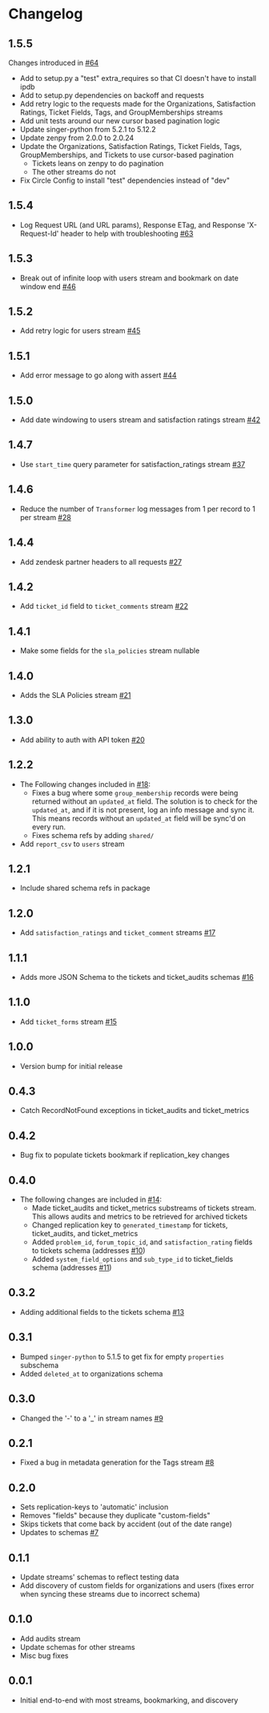 # Changelog

## 1.5.5
  Changes introduced in [#64](https://github.com/singer-io/tap-zendesk/pull/64)
  * Add to setup.py a "test" extra_requires so that CI doesn't have to install ipdb
  * Add to setup.py dependencies on backoff and requests
  * Add retry logic to the requests made for the Organizations, Satisfaction Ratings, Ticket Fields, Tags, and GroupMemberships streams
  * Add unit tests around our new cursor based pagination logic
  * Update singer-python from 5.2.1 to 5.12.2
  * Update zenpy from 2.0.0 to 2.0.24
  * Update the Organizations, Satisfaction Ratings, Ticket Fields, Tags, GroupMemberships, and Tickets to use cursor-based pagination
    * Tickets leans on zenpy to do pagination
    * The other streams do not
  * Fix Circle Config to install "test" dependencies instead of "dev"

## 1.5.4
  * Log Request URL (and URL params), Response ETag, and Response 'X-Request-Id' header to help with troubleshooting [#63](https://github.com/singer-io/tap-zendesk/pull/63)

## 1.5.3
  * Break out of infinite loop with users stream and bookmark on date window end [#46](https://github.com/singer-io/tap-zendesk/pull/46)

## 1.5.2
  * Add retry logic for users stream [#45](https://github.com/singer-io/tap-zendesk/pull/45)

## 1.5.1
  * Add error message to go along with assert [#44](https://github.com/singer-io/tap-zendesk/pull/44)

## 1.5.0
  * Add date windowing to users stream and satisfaction ratings stream [#42](https://github.com/singer-io/tap-zendesk/pull/42)

## 1.4.7
  * Use `start_time` query parameter for satisfaction_ratings stream [#37](https://github.com/singer-io/tap-zendesk/pull/37)

## 1.4.6
  * Reduce the number of `Transformer` log messages from 1 per record to 1
    per stream [#28](https://github.com/singer-io/tap-zendesk/pull/28)

## 1.4.4
  * Add zendesk partner headers to all requests [#27](https://github.com/singer-io/tap-zendesk/pull/27)

## 1.4.2
  * Add `ticket_id` field to `ticket_comments` stream [#22](https://github.com/singer-io/tap-zendesk/pull/22)

## 1.4.1
  * Make some fields for the `sla_policies` stream nullable

## 1.4.0
  * Adds the SLA Policies stream [#21](https://github.com/singer-io/tap-zendesk/pull/21)

## 1.3.0
  * Add ability to auth with API token [#20](https://github.com/singer-io/tap-zendesk/pull/20)

## 1.2.2
  * The Following changes included in [#18](https://github.com/singer-io/tap-zendesk/pull/18):
      * Fixes a bug where some `group_membership` records were being returned without an `updated_at` field.  The solution is to check for the `updated_at`, and if it is not present, log an info message and sync it.  This means records without an `updated_at` field will be sync'd on every run.
      * Fixes schema refs by adding `shared/`
  * Add `report_csv` to `users` stream

## 1.2.1
  * Include shared schema refs in package

## 1.2.0
  * Add `satisfaction_ratings` and `ticket_comment` streams [#17](https://github.com/singer-io/tap-zendesk/pull/17)

## 1.1.1
  * Adds more JSON Schema to the tickets and ticket_audits schemas [#16](https://github.com/singer-io/tap-zendesk/pull/16)

## 1.1.0
  * Add `ticket_forms` stream [#15](https://github.com/singer-io/tap-zendesk/pull/15)

## 1.0.0
  * Version bump for initial release

## 0.4.3
  * Catch RecordNotFound exceptions in ticket_audits and ticket_metrics

## 0.4.2
  * Bug fix to populate tickets bookmark if replication_key changes

## 0.4.0
  * The following changes are included in [#14](https://github.com/singer-io/tap-zendesk/pull/14):
      * Made ticket_audits and ticket_metrics substreams of tickets stream.  This allows audits and metrics to be retrieved for archived tickets
      * Changed replication key to `generated_timestamp` for tickets, ticket_audits, and ticket_metrics
      * Added `problem_id`, `forum_topic_id`, and `satisfaction_rating` fields to tickets schema (addresses [#10](https://github.com/singer-io/tap-zendesk/issues/10))
      * Added `system_field_options` and `sub_type_id` to ticket_fields schema (addresses [#11](https://github.com/singer-io/tap-zendesk/issues/11))

## 0.3.2
  * Adding additional fields to the tickets schema [#13](https://github.com/singer-io/tap-zendesk/pull/13)

## 0.3.1
  * Bumped `singer-python` to 5.1.5 to get fix for empty `properties` subschema
  * Added `deleted_at` to organizations schema

## 0.3.0
  * Changed the '-' to a '_' in stream names [#9](https://github.com/singer-io/tap-zendesk/pull/9)

## 0.2.1
  * Fixed a bug in metadata generation for the Tags stream [#8](https://github.com/singer-io/tap-zendesk/pull/8)

## 0.2.0
  * Sets replication-keys to 'automatic' inclusion
  * Removes "fields" because they duplicate "custom-fields"
  * Skips tickets that come back by accident (out of the date range)
  * Updates to schemas [#7](https://github.com/singer-io/tap-zendesk/pull/7)

## 0.1.1
  * Update streams' schemas to reflect testing data
  * Add discovery of custom fields for organizations and users (fixes error when syncing these streams due to incorrect schema)

## 0.1.0
  * Add audits stream
  * Update schemas for other streams
  * Misc bug fixes

## 0.0.1
  * Initial end-to-end with most streams, bookmarking, and discovery
